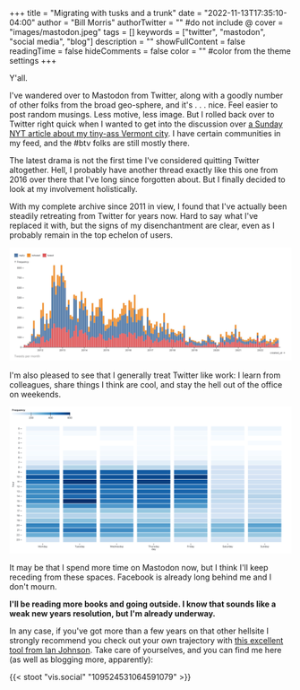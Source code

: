 +++
title = "Migrating with tusks and a trunk"
date = "2022-11-13T17:35:10-04:00"
author = "Bill Morris"
authorTwitter = "" #do not include @
cover = "images/mastodon.jpeg"
tags = []
keywords = ["twitter", "mastodon", "social media", "blog"]
description = ""
showFullContent = false
readingTime = false
hideComments = false
color = "" #color from the theme settings
+++

Y'all.

I've wandered over to Mastodon from Twitter, along with a goodly number of other folks from the broad geo-sphere, and it's . . . nice. Feel easier to post random musings. Less motive, less image. But I rolled back over to Twitter right quick when I wanted to get into the discussion over [a Sunday NYT article about my tiny-ass Vermont city](https://www.nytimes.com/2022/11/12/business/burlington-police-stolen-bikes.html). I have certain communities in my feed, and the #btv folks are still mostly there.

The latest drama is not the first time I've considered quitting Twitter altogether. Hell, I probably have another thread exactly like this one from 2016 over there that I've long since forgotten about. But I finally decided to look at my involvement holistically.

With my complete archive since 2011 in view, I found that I've actually been steadily retreating from Twitter for years now. Hard to say what I've replaced it with, but the signs of my disenchantment are clear, even as I probably remain in the top echelon of users.

![A steady decline](images/1.png)

I'm also pleased to see that I generally treat Twitter like work: I learn from colleagues, share things I think are cool, and stay the hell out of the office on weekends.

![Boundaries](images/2.png)

It may be that I spend more time on Mastodon now, but I think I'll keep receding from these spaces. Facebook is already long behind me and I don't mourn.

__I'll be reading more books and going outside. I know that sounds like a weak new years resolution, but I'm already underway.__

In any case, if you've got more than a few years on that other hellsite I strongly recommend you check out your own trajectory with [this excellent tool from Ian Johnson](https://observablehq.com/@observablehq/save-and-analyze-your-twitter-archive). Take care of yourselves, and you can find me here (as well as blogging more, apparently):

{{< stoot "vis.social" "109524531064591079" >}}


